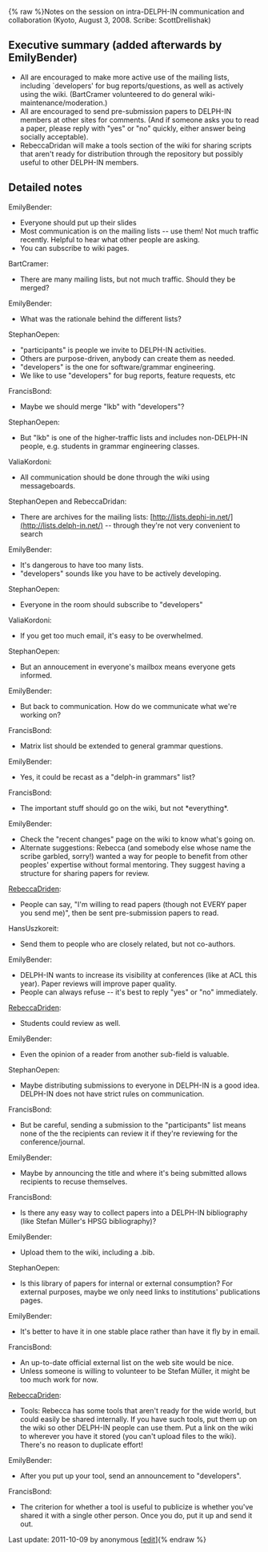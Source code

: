 {% raw %}Notes on the session on intra-DELPH-IN communication and collaboration
(Kyoto, August 3, 2008. Scribe: ScottDrellishak)

## Executive summary (added afterwards by EmilyBender)

- All are encouraged to make more active use of the mailing lists,
including \`developers' for bug reports/questions, as well as
actively using the wiki. (BartCramer volunteered to do
general wiki-maintenance/moderation.)
- All are encouraged to send pre-submission papers to DELPH-IN members
at other sites for comments. (And if someone asks you to read a
paper, please reply with "yes" or "no" quickly, either answer being
socially acceptable).
- RebeccaDridan will make a tools section of the wiki
for sharing scripts that aren't ready for distribution through the
repository but possibly useful to other DELPH-IN members.

## Detailed notes

EmilyBender:

- Everyone should put up their slides
- Most communication is on the mailing lists -- use them! Not much
traffic recently. Helpful to hear what other people are asking.
- You can subscribe to wiki pages.

BartCramer:

- There are many mailing lists, but not much traffic. Should they be
merged?

EmilyBender:

- What was the rationale behind the different lists?

StephanOepen:

- "participants" is people we invite to DELPH-IN activities.
- Others are purpose-driven, anybody can create them as needed.
- "developers" is the one for software/grammar engineering.
- We like to use "developers" for bug reports, feature requests, etc

FrancisBond:

- Maybe we should merge "lkb" with "developers"?

StephanOepen:

- But "lkb" is one of the higher-traffic lists and includes
non-DELPH-IN people, e.g. students in grammar engineering classes.

ValiaKordoni:

- All communication should be done through the wiki using
messageboards.

StephanOepen and RebeccaDridan:

- There are archives for the mailing lists:
[http://lists.dephi-in.net/](http://lists.delph-in.net/) -- through
they're not very convenient to search

EmilyBender:

- It's dangerous to have too many lists.
- "developers" sounds like you have to be actively developing.

StephanOepen:

- Everyone in the room should subscribe to "developers"

ValiaKordoni:

- If you get too much email, it's easy to be overwhelmed.

StephanOepen:

- But an annoucement in everyone's mailbox means everyone gets
informed.

EmilyBender:

- But back to communication. How do we communicate what we're working
on?

FrancisBond:

- Matrix list should be extended to general grammar questions.

EmilyBender:

- Yes, it could be recast as a "delph-in grammars" list?

FrancisBond:

- The important stuff should go on the wiki, but not \*everything\*.

EmilyBender:

- Check the "recent changes" page on the wiki to know what's going on.
- Alternate suggestions: Rebecca (and somebody else whose name the
scribe garbled, sorry!) wanted a way for people to benefit from
other peoples' expertise without formal mentoring. They suggest
having a structure for sharing papers for review.

[RebeccaDriden](/RebeccaDriden):

- People can say, "I'm willing to read papers (though not EVERY paper
you send me)", then be sent pre-submission papers to read.

HansUszkoreit:

- Send them to people who are closely related, but not co-authors.

EmilyBender:

- DELPH-IN wants to increase its visibility at conferences (like at
ACL this year). Paper reviews will improve paper quality.
- People can always refuse -- it's best to reply "yes" or "no"
immediately.

[RebeccaDriden](/RebeccaDriden):

- Students could review as well.

EmilyBender:

- Even the opinion of a reader from another sub-field is valuable.

StephanOepen:

- Maybe distributing submissions to everyone in DELPH-IN is a good
idea. DELPH-IN does not have strict rules on communication.

FrancisBond:

- But be careful, sending a submission to the "participants" list
means none of the the recipients can review it if they're reviewing
for the conference/journal.

EmilyBender:

- Maybe by announcing the title and where it's being submitted allows
recipients to recuse themselves.

FrancisBond:

- Is there any easy way to collect papers into a DELPH-IN bibliography
(like Stefan Müller's HPSG bibliography)?

EmilyBender:

- Upload them to the wiki, including a .bib.

StephanOepen:

- Is this library of papers for internal or external consumption? For
external purposes, maybe we only need links to institutions'
publications pages.

EmilyBender:

- It's better to have it in one stable place rather than have it fly
by in email.

FrancisBond:

- An up-to-date official external list on the web site would be nice.
- Unless someone is willing to volunteer to be Stefan Müller, it might
be too much work for now.

[RebeccaDriden](/RebeccaDriden):

- Tools: Rebecca has some tools that aren't ready for the wide world,
but could easily be shared internally. If you have such tools, put
them up on the wiki so other DELPH-IN people can use them. Put a
link on the wiki to wherever you have it stored (you can't upload
files to the wiki). There's no reason to duplicate effort!

EmilyBender:

- After you put up your tool, send an announcement to "developers".

FrancisBond:

- The criterion for whether a tool is useful to publicize is whether
you've shared it with a single other person. Once you do, put it up
and send it out.

Last update: 2011-10-09 by anonymous [[edit](https://github.com/delph-in/docs/wiki/KyotoSchedule_InterDelphinNotes/_edit)]{% endraw %}